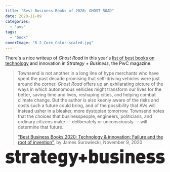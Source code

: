 ```yaml
---
title: "Best Business Books of 2020: GHOST ROAD"
date: 2020-11-09
categories: 
  - "avs"
tags: 
  - "book"
coverImage: "8-2_Core_Color-scaled.jpg"
---
```


There's a nice writeup of _Ghost Road_ in this year's [list of best books on technology](https://www.strategy-business.com/article/Best-Business-Books-2020-Technology-innovation?gko=47cef) and innovation in _Strategy + Business_, the PwC magazine.

> Townsend is not another in a long line of hype merchants who have spent the past decade promising that self-driving vehicles were just around the corner. _Ghost Road_ offers up an exhilarating picture of the ways in which autonomous vehicles might transform our lives for the better, saving time and lives, reshaping cities, and helping combat climate change. But the author is also keenly aware of the risks and costs such a future could bring, and of the possibility that AVs will instead usher in a bleaker, more dystopian tomorrow. Townsend notes that the choices that businesspeople, engineers, politicians, and ordinary citizens make — deliberately or unconsciously — will determine that future.
> 
> ["Best Business Books 2020: Technology & innovation: Failure and the root of invention"](https://www.strategy-business.com/article/Best-Business-Books-2020-Technology-innovation?gko=47cef), by James Surowiecki, November 9, 2020

[![](images/sb-2015-strategy-business-logo-1024x112.png)](https://www.strategy-business.com/article/Best-Business-Books-2020-Technology-innovation?gko=47cef)
